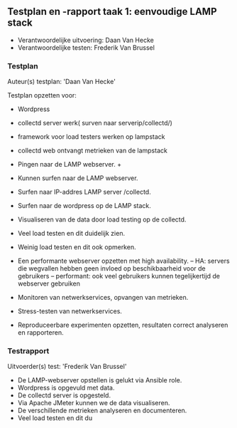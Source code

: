 ## Testplan en -rapport taak 1: eenvoudige LAMP stack

* Verantwoordelijke uitvoering: Daan Van Hecke
* Verantwoordelijke testen: Frederik Van Brussel

### Testplan

Auteur(s) testplan: 'Daan Van Hecke'

Testplan opzetten voor:
- Wordpress
- collectd server werk( surven naar serverip/collectd/)
- framework voor load testers werken op lampstack
- collectd web ontvangt metrieken van de lampstack


- Pingen naar de LAMP webserver. + 
- Kunnen surfen naar de LAMP webserver.
- Surfen naar IP-addres LAMP server /collectd.
- Surfen naar de wordpress op de LAMP stack.
- Visualiseren van de data door load testing op de collectd.
- Veel load testen en dit duidelijk zien.
- Weinig load testen en dit ook opmerken.

- Een performante webserver opzetten met high availability.
	– HA: servers die wegvallen hebben geen invloed op beschikbaarheid voor de gebruikers
	– performant: ook veel gebruikers kunnen tegelijkertijd de webserver gebruiken
- Monitoren van netwerkservices, opvangen van metrieken.
- Stress-testen van netwerkservices.
- Reproduceerbare experimenten opzetten, resultaten correct analyseren en rapporteren.


### Testrapport

Uitvoerder(s) test: 'Frederik Van Brussel'

- De LAMP-webserver opstellen is gelukt via Ansible role.
- Wordpress is opgevuld met data.
- De collectd server is opgesteld.
- Via Apache JMeter kunnen we de data visualiseren.
- De verschillende metrieken analyseren en documenteren.
- Veel load testen en dit du
